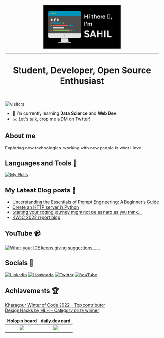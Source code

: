 <p align="center"><img align="center" width="50%" src="./intro.png"/></p>
<hr>
<!-- <h1 align="center">Hi There 👋, I'm Sahil</h1> -->
<h1 align="center">Student, Developer, Open Source Enthusiast</h1>
<br>

![visitors](https://visitor-badge.glitch.me/badge?page_id=sahil-sagwekar2652.sahil-sagwekar2652&left_color=blue&right_color=red)

- 🌱 I’m currently learning **Data Science** and **Web Dev**
- ✉️ Let's talk, drop me a DM on Twitter!

## About me
Exploring new technologies, working with new people is what I love.


## Languages and Tools 🧰
[![My Skills](https://skillicons.dev/icons?i=py,linux,html,css,js,bootstrap,django,docker,fastapi,flask,git,github,idea,java,jquery,nodejs,md,mysql,postgres,postman,vim&perline=11)](https://skillicons.dev)
<!-- <p align='left'>
<img src="https://cdn.jsdelivr.net/gh/devicons/devicon/icons/linux/linux-original.svg" height="30" width="40" />
<img src="https://cdn.jsdelivr.net/gh/devicons/devicon/icons/python/python-original.svg" height="30" width="40" />
<img src="https://cdn.jsdelivr.net/gh/devicons/devicon/icons/django/django-plain.svg" height="30" width="40" />          
<img src="https://cdn.jsdelivr.net/gh/devicons/devicon/icons/postgresql/postgresql-original.svg" height="30" width="40" />
<img src="https://cdn.jsdelivr.net/gh/devicons/devicon/icons/bash/bash-plain.svg" height="30" width="40" />
<img src="https://cdn.jsdelivr.net/gh/devicons/devicon/icons/git/git-original.svg" height="30" width="40" />
<img src="https://cdn.jsdelivr.net/gh/devicons/devicon/icons/flask/flask-original.svg" height="30" width="40" />
<img src="https://cdn.jsdelivr.net/gh/devicons/devicon/icons/pandas/pandas-original-wordmark.svg" height="30" width="40" />      
<img src="https://cdn.jsdelivr.net/gh/devicons/devicon/icons/html5/html5-original.svg" height="30" width="40"/>
<img src="https://cdn.jsdelivr.net/gh/devicons/devicon/icons/css3/css3-original.svg" height="30" width="40"/>
<img src="https://cdn.jsdelivr.net/gh/devicons/devicon/icons/javascript/javascript-original.svg" height="30" width="40" />
<img src="https://cdn.jsdelivr.net/gh/devicons/devicon/icons/vscode/vscode-original.svg" height="30" width="40" />  
<img src="https://cdn.jsdelivr.net/gh/devicons/devicon/icons/debian/debian-original.svg" height="30" width="40" />
</p>                                             -->
          

## My Latest Blog posts 📜
<!-- BLOG-POST-LIST:START -->
- [Understanding the Essentials of Prompt Engineering: A Beginner&#39;s Guide](https://sagwekarsahil2652.hashnode.dev/understanding-the-essentials-of-prompt-engineering-a-beginners-guide)
- [Create an HTTP server in Python](https://sagwekarsahil2652.hashnode.dev/create-an-http-server-in-python)
- [Starting your coding journey might not be as hard as you think…](https://sagwekarsahil2652.hashnode.dev/coding-is-easy)
- [KWoC 2022 report blog](https://sagwekarsahil2652.hashnode.dev/kwoc-2022-report-blog)
<!-- BLOG-POST-LIST:END -->

<!-- BEGIN YOUTUBE-CARDS -->
## YouTube 📹
[![When your IDE keeps giving suggestions......](https://ytcards.demolab.com/?id=6lmaT9_k6qY&title=When+your+IDE+keeps+giving+suggestions......&lang=en&timestamp=1648913745&background_color=%230d1117&title_color=%23ffffff&stats_color=%23dedede&width=250 "When your IDE keeps giving suggestions......")](https://www.youtube.com/watch?v=6lmaT9_k6qY)
<!-- END YOUTUBE-CARDS -->

## Socials 📱
<a href="https://www.linkedin.com/in/sahil-sagwekar-0b955b223/" type="_blank">![LinkedIn](https://img.shields.io/badge/linkedin-%230077B5.svg?style=for-the-badge&logo=linkedin&logoColor=white)</a>
<a href="https://sagwekarsahil2652.hashnode.dev" type="_blank">![Hashnode](https://img.shields.io/badge/Hashnode-2962FF?style=for-the-badge&logo=hashnode&logoColor=white)</a>
<a href="https://twitter.com/sagwekar_sahil" type="_blank">![Twitter](https://img.shields.io/badge/Twitter-%231DA1F2.svg?style=for-the-badge&logo=Twitter&logoColor=white)</a>
<a href="https://www.youtube.com/@SahilSagwekar" type="_blank">![YouTube](https://img.shields.io/badge/YouTube-%23FF0000.svg?style=for-the-badge&logo=YouTube&logoColor=white)</a>

## Achievements 🏆
[Kharagpur Winter of Code 2022 - Top contributor](https://github.com/kossiitkgp/public-files/blob/master/KWoC/2022-Certificates/Student/sahil-sagwekar2652.pdf)  
[Design Hacks by MLH - Category prize winner](https://devpost.com/software/nutrinav)

Holopin board             |  daily.dev card
:-------------------------:|:-------------------------:
![](https://holopin.io/api/user/board?user=saladmama2652)  |  ![](https://api.daily.dev/devcards/4877d808bba04a2096971a2fa9e34d28.png?r=ibh)
